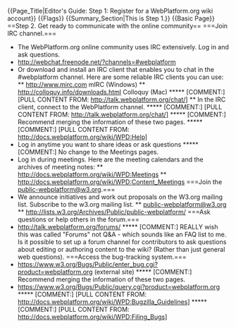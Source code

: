 {{Page_Title|Editor's Guide: Step 1: Register for a WebPlatform.org wiki account}}
{{Flags}}
{{Summary_Section|This is Step 1.}}
{{Basic Page}}
==Step 2. Get ready to communicate with the online community==
===Join IRC channel.===
* The WebPlatform.org online community uses IRC extensively. Log in and ask questions.
* http://webchat.freenode.net/?channels=#webplatform
* Or download and install an IRC client that enables you to chat in the #webplatform channel. Here are some reliable IRC clients you can use:
** http://www.mirc.com mIRC (Windows)
** http://colloquy.info/downloads.html Colloquy (Mac)
***** [COMMENT:] [PULL CONTENT FROM: http://talk.webplatform.org/chat/]
** In the IRC client, connect to the WebPlatform channel.
***** [COMMENT:] [PULL CONTENT FROM: http://talk.webplatform.org/chat/]
***** [COMMENT:] Recommend merging the information of these two pages.
***** [COMMENT:] [PULL CONTENT FROM: http://docs.webplatform.org/wiki/WPD:Help]
* Log in anytime you want to share ideas or ask questions
***** [COMMENT:] No change to the Meetings pages.
* Log in during meetings. Here are the meeting calendars and the archives of meeting notes:
** http://docs.webplatform.org/wiki/WPD:Meetings 
** http://docs.webplatform.org/wiki/WPD:Content_Meetings
===Join the public-webplatform@w3.org.===
* We announce initiatives and work out proposals on the W3.org mailing list. Subscribe to the w3.org mailing list.
** public-webplatform@w3.org
** http://lists.w3.org/Archives/Public/public-webplatform/
===Ask questions or help others in the forum.===
* http://talk.webplatform.org/forums/
***** [COMMENT:] REALLY wish this was called "Forums" not Q&A - which sounds like an FAQ list to me. Is it possible to set up a forum channel for contributors to ask questions about editing or authoring content to the wiki? (Rather than just general web questions).
===Access the bug-tracking system.===
* https://www.w3.org/Bugs/Public/enter_bug.cgi?product=webplatform.org (external site)
***** [COMMENT:] Recommend merging the information of these two pages.
* https://www.w3.org/Bugs/Public/query.cgi?product=webplatform.org
***** [COMMENT:] [PULL CONTENT FROM: http://docs.webplatform.org/wiki/WPD:Bugzilla_Guidelines]
***** [COMMENT:] [PULL CONTENT FROM: http://docs.webplatform.org/wiki/WPD:Filing_Bugs]